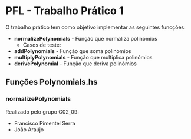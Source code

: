 # PFL - Trabalho Prático 1
O trabalho prático tem como objetivo implementar as seguintes funcções:
- **normalizePolynomials** - Função que normaliza polinómios
    - Casos de teste:
- **addPolynomials** - Função que soma polinómios
- **multiplyPolynomials** - Função que multiplica polinómios
- **derivePolynomial** - Função que deriva polinómios


## Funções Polynomials.hs
### normalizePolynomials





Realizado pelo grupo G02_09:
- Francisco Pimentel Serra
- João Araújo